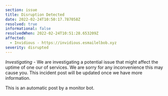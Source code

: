 ```yaml
---
section: issue
title: Disruption Detected
date: 2022-02-24T10:50:17.787058Z
resolved: true
informational: false
resolvedWhen: 2022-02-24T10:51:28.653209Z
affected:
  - Invidious - https://invidious.esmailelbob.xyz
severity: disrupted
---
```

*Investigating* - We are investigating a potential issue that might affect the uptime of one our of services. We are sorry for any inconvenience this may cause you. This incident post will be updated once we have more information.

This is an automatic post by a monitor bot.
        